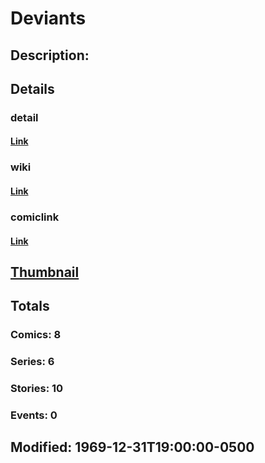 # Deviants
## Description: 
## Details
### detail
#### [Link](http://marvel.com/characters/546/deviants?utm_campaign=apiRef&utm_source=225578a89fc76f3d20fbffda5d17a88d)
### wiki
#### [Link](http://marvel.com/universe/Deviants?utm_campaign=apiRef&utm_source=225578a89fc76f3d20fbffda5d17a88d)
### comiclink
#### [Link](http://marvel.com/comics/characters/1011107/deviants?utm_campaign=apiRef&utm_source=225578a89fc76f3d20fbffda5d17a88d)
## [Thumbnail](http://i.annihil.us/u/prod/marvel/i/mg/1/e0/4c0030a603d23.jpg)
## Totals
### Comics: 8
### Series: 6
### Stories: 10
### Events: 0
## Modified: 1969-12-31T19:00:00-0500